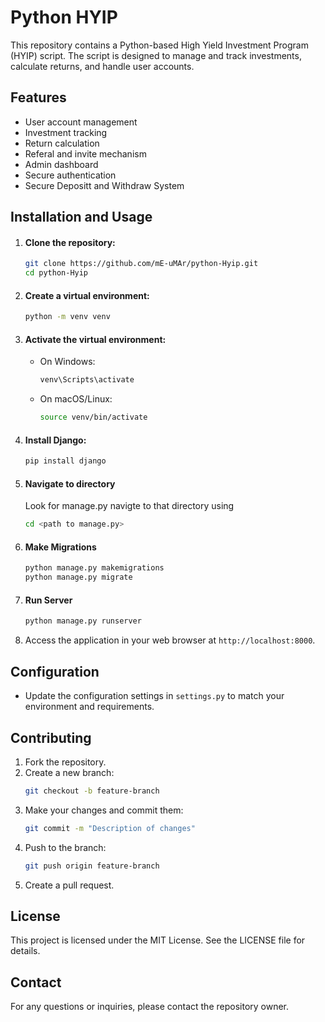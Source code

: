 # Python HYIP

This repository contains a Python-based High Yield Investment Program (HYIP) script. The script is designed to manage and track investments, calculate returns, and handle user accounts.

## Features

- User account management
- Investment tracking
- Return calculation
- Referal and invite mechanism
- Admin dashboard
- Secure authentication
- Secure Depositt and Withdraw System

## Installation and Usage

1. #### Clone the repository:
    ```sh
    git clone https://github.com/mE-uMAr/python-Hyip.git
    cd python-Hyip
    ```

2. #### Create a virtual environment:
    ```sh
    python -m venv venv
    ```

3. #### Activate the virtual environment:
    - On Windows:
        ```sh
        venv\Scripts\activate
        ```
    - On macOS/Linux:
        ```sh
        source venv/bin/activate
        ```

4. #### Install Django:
    ```sh
    pip install django
    ```
5. #### Navigate to directory
    Look for manage.py navigte to that directory using
    ```sh
    cd <path to manage.py>
    ```
6. #### Make Migrations
    ```sh
    python manage.py makemigrations
    python manage.py migrate
    ```
7. #### Run Server
    ```sh
    python manage.py runserver
    ```

2. Access the application in your web browser at `http://localhost:8000`.

## Configuration

- Update the configuration settings in `settings.py` to match your environment and requirements.

## Contributing

1. Fork the repository.
2. Create a new branch:
    ```sh
    git checkout -b feature-branch
    ```
3. Make your changes and commit them:
    ```sh
    git commit -m "Description of changes"
    ```
4. Push to the branch:
    ```sh
    git push origin feature-branch
    ```
5. Create a pull request.

## License

This project is licensed under the MIT License. See the LICENSE file for details.

## Contact

For any questions or inquiries, please contact the repository owner.
